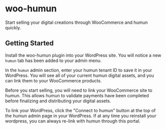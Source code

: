 # woo-humun

Start selling your digital creations through WooCommerce and humun quickly.

## Getting Started

Install the woo-humun plugin into your WordPress site. You will notice a new `humun` tab has been added to your admin menu.

In the `humun` admin section, enter your humun tenant ID to save it in your WordPress. You will see all of your current humun digital assets, and you can link them to your WooCommerce products.

Before you start selling, you will need to link your WooCommerce site to humun. This allows humun to validate payments have been completed before finalizing and distributing your digital assets.

To link your WordPress, click the "Connect to humun" button at the top of the humun admin page in your WordPress. If at any time you reinstall your wordpress, you can always re-link with humun through this portal.
